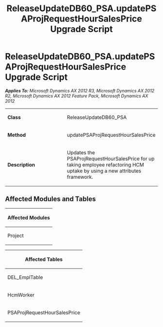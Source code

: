 ﻿---
title: ReleaseUpdateDB60_PSA.updatePSAProjRequestHourSalesPrice Upgrade Script
TOCTitle: ReleaseUpdateDB60_PSA.updatePSAProjRequestHourSalesPrice Upgrade Script
ms:assetid: bedffeb7-b360-abb4-9a6a-e98fd59e30aa
ms:mtpsurl: https://msdn.microsoft.com/en-us/library/JJ686738(v=AX.60)
ms:contentKeyID: 49710936
ms.date: 05/18/2015
mtps_version: v=AX.60
---

# ReleaseUpdateDB60\_PSA.updatePSAProjRequestHourSalesPrice Upgrade Script 


_**Applies To:** Microsoft Dynamics AX 2012 R3, Microsoft Dynamics AX 2012 R2, Microsoft Dynamics AX 2012 Feature Pack, Microsoft Dynamics AX 2012_

<table>
<colgroup>
<col style="width: 50%" />
<col style="width: 50%" />
</colgroup>
<tbody>
<tr class="odd">
<td><p><strong>Class</strong></p></td>
<td><p>ReleaseUpdateDB60_PSA</p></td>
</tr>
<tr class="even">
<td><p><strong>Method</strong></p></td>
<td><p>updatePSAProjRequestHourSalesPrice</p></td>
</tr>
<tr class="odd">
<td><p><strong>Description</strong></p></td>
<td><p>Updates the PSAProjRequestHourSalesPrice for up taking employee refactoring HCM uptake by using a new attributes framework.</p></td>
</tr>
</tbody>
</table>


## Affected Modules and Tables

<table>
<colgroup>
<col style="width: 100%" />
</colgroup>
<thead>
<tr class="header">
<th><p>Affected Modules</p></th>
</tr>
</thead>
<tbody>
<tr class="odd">
<td><p>Project</p></td>
</tr>
</tbody>
</table>


<table>
<colgroup>
<col style="width: 100%" />
</colgroup>
<thead>
<tr class="header">
<th><p>Affected Tables</p></th>
</tr>
</thead>
<tbody>
<tr class="odd">
<td><p>DEL_EmplTable</p></td>
</tr>
<tr class="even">
<td><p>HcmWorker</p></td>
</tr>
<tr class="odd">
<td><p>PSAProjRequestHourSalesPrice</p></td>
</tr>
</tbody>
</table>

  


